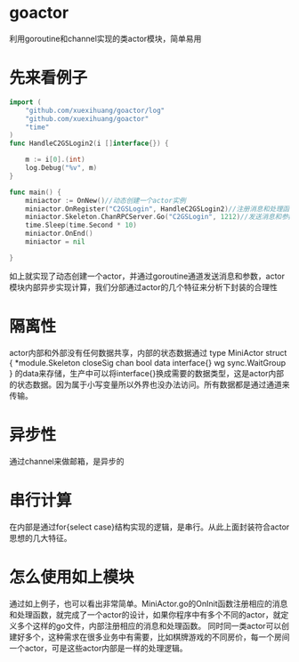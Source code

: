 # goactor
利用goroutine和channel实现的类actor模块，简单易用
# 先来看例子
```go
import (
	"github.com/xuexihuang/goactor/log"
	"github.com/xuexihuang/goactor"
	"time"
)
func HandleC2GSLogin2(i []interface{}) {

	m := i[0].(int)
	log.Debug("%v", m)
}

func main() {
	miniactor := OnNew()//动态创建一个actor实例
	miniactor.OnRegister("C2GSLogin", HandleC2GSLogin2)//注册消息和处理函数，实际开发中，这个注册动作放在MiniActor.go文件的OnInit函数中
	miniactor.Skeleton.ChanRPCServer.Go("C2GSLogin", 1212)//发送消息和参数
	time.Sleep(time.Second * 10)
	miniactor.OnEnd()
	miniactor = nil

}
```
如上就实现了动态创建一个actor，并通过goroutine通道发送消息和参数，actor模块内部异步实现计算，我们分部通过actor的几个特征来分析下封装的合理性
# 隔离性
actor内部和外部没有任何数据共享，内部的状态数据通过
type MiniActor struct {
	*module.Skeleton
	closeSig chan bool
	data     interface{}
	wg       sync.WaitGroup
}
的data来存储，生产中可以将interface{}换成需要的数据类型，这是actor内部的状态数据。因为属于小写变量所以外界也没办法访问。所有数据都是通过通道来传输。
# 异步性
通过channel来做邮箱，是异步的
# 串行计算
在内部是通过for{select case}结构实现的逻辑，是串行。从此上面封装符合actor思想的几大特征。
# 怎么使用如上模块
通过如上例子，也可以看出非常简单。MiniActor.go的OnInit函数注册相应的消息和处理函数，就完成了一个actor的设计，如果你程序中有多个不同的actor，就定义多个这样的go文件，内部注册相应的消息和处理函数。
同时同一类actor可以创建好多个，这种需求在很多业务中有需要，比如棋牌游戏的不同房价，每一个房间一个actor，可是这些actor内部是一样的处理逻辑。

